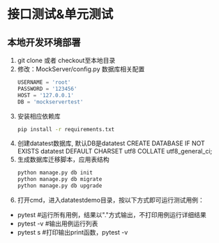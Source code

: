 # 接口测试&单元测试

## 本地开发环境部署
1. git clone 或者 checkout至本地目录
2. 修改：MockServer/config.py 数据库相关配置
    ```python
    USERNAME = 'root'
    PASSWORD = '123456'
    HOST = '127.0.0.1'
    DB = 'mockservertest'
    ```
3. 安装相应依赖库
    ```bash
    pip install -r requirements.txt
    ```
4. 创建datatest数据库, 默认DB是datatest
    CREATE DATABASE IF NOT EXISTS datatest DEFAULT CHARSET utf8 COLLATE utf8_general_ci;
5. 生成数据库迁移脚本，应用表结构
    ```bash
    python manage.py db init
    python manage.py db migrate
    python manage.py db upgrade
    ```
6. 打开cmd，进入datatestdemo目录，按以下方式即可运行测试用例：
- pytest #运行所有用例，结果以"."方式输出，不打印用例运行详细结果
- pytest -v #输出用例运行列表
- pytest s #打印输出print函数，pytest -v
